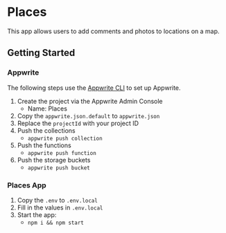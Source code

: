 # Places

This app allows users to add comments and photos to locations on a map.

## Getting Started

### Appwrite

The following steps use the [Appwrite CLI](https://appwrite.io/docs/command-line) to set up Appwrite.

1. Create the project via the Appwrite Admin Console
   - Name: Places
1. Copy the `appwrite.json.default` to `appwrite.json`
1. Replace the `projectId` with your project ID
1. Push the collections
   - `appwrite push collection`
1. Push the functions
   - `appwrite push function`
1. Push the storage buckets
   - `appwrite push bucket`

### Places App

1. Copy the `.env` to `.env.local`
1. Fill in the values in `.env.local`
1. Start the app:
   - `npm i && npm start`
